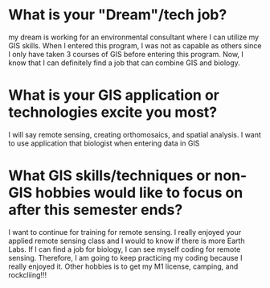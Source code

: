 # What is your "Dream"/tech job?
my dream is working for an environmental consultant where I can utilize my GIS skills. When I entered this program,
I was not as capable as others since I only have taken 3 courses of GIS before entering this program. Now, I know that I can definitely 
find a job that can combine GIS and biology.

# What is your GIS application or technologies excite you most?
I will say remote sensing, creating orthomosaics, and spatial analysis. I want to use application that biologist when entering data
in GIS

# What GIS skills/techniques or non-GIS hobbies would like to focus on after this semester ends?
I want to continue for training for remote sensing. I really enjoyed your applied remote sensing class and I would to know if there
is more Earth Labs. If I can find a job for biology, I can see myself coding for remote sensing. Therefore, I am going to keep practicing my coding because I really enjoyed it. Other hobbies is to get my M1 license, camping, and rockcliing!!!

